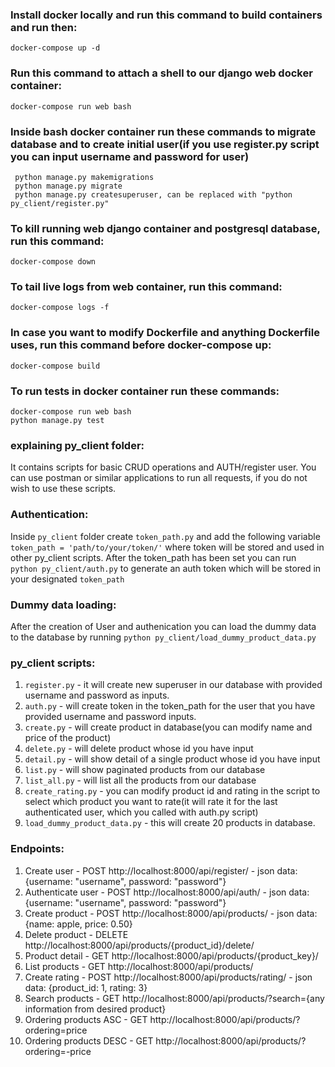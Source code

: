 ### Install docker locally and run this command to build containers and run then:
`docker-compose up -d`
 
### Run this command to attach a shell to our django web docker container:
`docker-compose run web bash`

### Inside bash docker container run these commands to migrate database and to create initial user(if you use register.py script you can input username and password for user)
```
 python manage.py makemigrations
 python manage.py migrate
 python manage.py createsuperuser, can be replaced with "python py_client/register.py" 
```
 
### To kill running web django container and postgresql database, run this command:
`docker-compose down`

### To tail live logs from web container, run this command:
`docker-compose logs -f`

### In case you want to modify Dockerfile and anything Dockerfile uses, run this command before docker-compose up:
`docker-compose build`

### To run tests in docker container run these commands:
```
docker-compose run web bash
python manage.py test
```

### explaining py_client folder:
It contains scripts for basic CRUD operations and AUTH/register user. You can use postman or similar applications to run all requests, if you do not wish to use these scripts.

### Authentication:
Inside `py_client` folder create `token_path.py` and add the following variable `token_path = 'path/to/your/token/'` where token will be stored and used in other py_client scripts.
After the token_path has been set you can run `python py_client/auth.py` to generate an auth token which will be stored in your designated `token_path`

### Dummy data loading:
After the creation of User and authenication you can load the dummy data to the database by running `python py_client/load_dummy_product_data.py`

### py_client scripts:
1. `register.py` - it will create new superuser in our database with provided username and password as inputs.
2. `auth.py` - will create token in the token_path for the user that you have provided username and password inputs.
3. `create.py` - will create product in database(you can modify name and price of the product)
4. `delete.py` - will delete product whose id you have input
5. `detail.py` - will show detail of a single product whose id you have input
6. `list.py` - will show paginated products from our database
7. `list_all.py` - will list all the products from our database
8. `create_rating.py` - you can modify product id and rating in the script to select which product you want to rate(it will rate it for the last authenticated user, which you called with auth.py script)
9. `load_dummy_product_data.py` - this will create 20 products in database.

### Endpoints:
1. Create user - POST http://localhost:8000/api/register/ - json data: {username: "username", password: "password"}
2. Authenticate user - POST http://localhost:8000/api/auth/ - json data: {username: "username", password: "password"}
3. Create product - POST http://localhost:8000/api/products/ - json data: {name: apple, price: 0.50}
4. Delete product - DELETE http://localhost:8000/api/products/{product_id}/delete/
5. Product detail - GET http://localhost:8000/api/products/{product_key}/
6. List products - GET http://localhost:8000/api/products/
7. Create rating - POST http://localhost:8000/api/products/rating/ - json data: {product_id: 1, rating: 3}
8. Search products - GET http://localhost:8000/api/products/?search={any information from desired product}
9. Ordering products ASC - GET http://localhost:8000/api/products/?ordering=price
10. Ordering products DESC - GET http://localhost:8000/api/products/?ordering=-price
